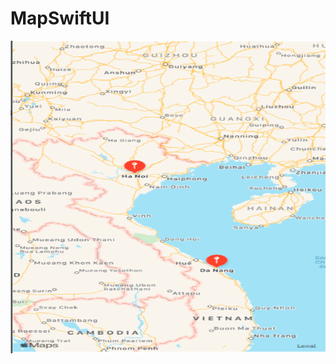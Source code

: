 # MapSwiftUI

<img src="Screen%20Shot%202020-10-21%20at%207.55.14%20PM.png" width="800" height="500">
